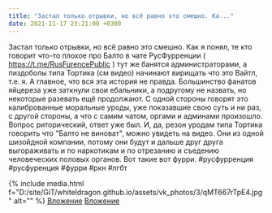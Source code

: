 ```yaml
---
title: "Застал только отрывки, но всё равно это смешно. Ка..."
date: 2021-11-17 23:21:00 +0300
---
```


Застал только отрывки, но всё равно это смешно. Как я понял, те кто говорит что-то плохое про Балто в чате РусФурренции ( https://t.me/RusFurencePublic ) тут же банятся администраторами, а пиздоболы типа Тортика (см видео) начинают вирищать что это Вайтл, т.е. я. А главное, что вся эта история не правда. Большинство фанатов яйцереза уже заткнули свои ебальники, а подругому не назвать, но некоторые разевать ещё продолжают. С одной стороны говорят это калиброванные моральные уроды, уже показавшие свою суть и ни раз, с другой стороны, а что с самим чатом, оргами и админами произошло. Вопрос риторический, ответ уже был. И, да, резон уродам типа Тортика говорить что "Балто не виноват", можно увидеть на видео. Они из одной шизойдной компании, потому они будут и дальше друг друга выгораживать и по наркотикам и по отрезанию и съедению человеческих половых органов. Вот такие вот фурри.
#русфурренция #русфуренция #фурри #ркн #лгбт


{% include media.html f="D:/site/GiT/whiteldragon.github.io/assets/vk_photos/3/qMT667rTpE4.jpg" alt="" %}
[Вложение](https://vk.com/video41076938_456239479)
[Вложение](https://vk.com/video41076938_456239480)
